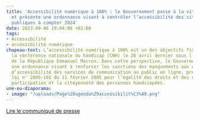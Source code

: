 ```yaml
---
title: 'Accessibilité numérique à 100% : le Gouvernement passe à la vitesse supérieure
  et présente une ordonnance visant à contrôler l’accessibilité des sites des administrations
  publiques à compter 2024'
date: 2023-09-06 19:04:00 +02:00
tags:
- Accessibilité
- accessibilité numérique
chapeau-text: L’accessibilité numérique à 100% est un des objectifs fixés lors de
  la conférence nationale du handicap (CNH) le 26 avril dernier sous l’égide du Président
  de la République Emmanuel Macron. Dans cette perspective, le Gouvernement présente
  une ordonnance visant à renforcer les sanctions des manquements aux obligations
  d’accessibilité des services de communication au public en ligne, prévues dans la
  loi n° 2005-102 du 11 février 2005 pour l’égalité des droits et des chances, la
  participation et la citoyenneté des personnes handicapées.
une-ou-diaporama:
- image: "/uploads/Page%20agenda%20accessibilit%C3%A9.png"
---
```


<div class="lien-important"><p><a href="https://www.numerique.gouv.fr/espace-presse/accessibilite-numerique-a-100-percent-le-gouvernement-passe-a-la-vitesse-superieure-et-presente-une-ordonnance-visant-a-controler-laccessibilite-des-sites-des-administrations-publiques-a-compter-2024/">Lire le communiqué de presse</a></p></div>